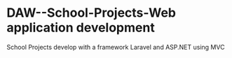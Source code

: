 # DAW--School-Projects-Web application development
 School Projects develop with a framework Laravel and ASP.NET using MVC
